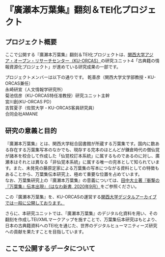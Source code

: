# 『廣瀬本万葉集』翻刻＆TEI化プロジェクト

## プロジェクト概要
ここで公開する『廣瀬本万葉集』翻刻＆TEI化プロジェクトは、[関西大学アジア・オープン・リサーチセンター（KU-ORCAS）](https://www.ku-orcas.kansai-u.ac.jp/)の研究ユニット4「古典籍の情報資源化プロジェクト」が進めている研究成果の一部です。

プロジェクトメンバーは以下の通りです。
乾善彦（関西大学文学部教授・KU-ORCAS兼任）  
永崎研宣（人文情報学研究所）  
菊池信彦（KU-ORCAS特任准教授）研究ユニット主幹  
宮川創(KU-ORCAS PD）  
吉賀夏子（佐賀大学・KU-ORCAS客員研究員）  
合同会社AMANE  


## 研究の意義と目的

『廣瀬本万葉集』とは、関西大学総合図書館が所蔵する万葉集です。国内に数ある存在する万葉集写本のなかでも、現存する完本のほとんどが鎌倉時代の僧仙覚が諸本を校合して作成した「仙覚校訂本系統」に属するものであるのに対し、廣瀬本はそれとは異なる「非仙覚本系統」に属する唯一の完本として知られています。また、未発見の藤原定家による万葉集の写本につながる資料としての特徴もあることから、万葉集伝本研究上、極めて重要な位置を占めています。  
なお、万葉集研究上の『廣瀬本万葉集』の意義については、[田中大士著『衝撃の『万葉集』伝本出現』（はなわ新書, 2020年9月）](http://rr2.hanawashobo.co.jp/products/978-4-8273-4085-3)をご参照ください。  

この『廣瀬本万葉集』を、KU-ORCASの運営する[関西大学デジタルアーカイブでは一般に公開しております。](https://www.iiif.ku-orcas.kansai-u.ac.jp/books?fulltext=%E4%B8%87%E8%91%89%E9%9B%86&title=&yomi=&alternative=&title_en=&author=&series_title=&series_title_en=&series_yomi=&book_id=&callno=&department=All)  

さらに、本研究ユニットでは、『廣瀬本万葉集』のデジタル化資料を用い、その翻刻を作成しTEI/XMLマークアップを施すことで、万葉集伝本研究はもとより、日本の古典籍資料へのTEI化を通じた、世界のデジタルヒューマニティーズ研究への貢献を果たすことを目指しています。  


## ここで公開するデータについて




